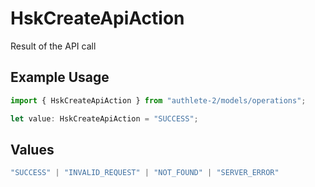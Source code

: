 # HskCreateApiAction

Result of the API call

## Example Usage

```typescript
import { HskCreateApiAction } from "authlete-2/models/operations";

let value: HskCreateApiAction = "SUCCESS";
```

## Values

```typescript
"SUCCESS" | "INVALID_REQUEST" | "NOT_FOUND" | "SERVER_ERROR"
```